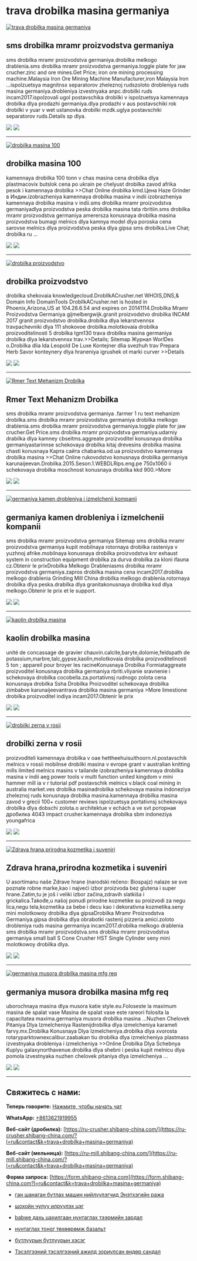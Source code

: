 # trava drobilka masina germaniya

<a href="https://swt.shibang-china.com/?l=ru&img&k=trava+drobilka+masina+germaniya" target="_blank">![trava drobilka masina germaniya](http://static.shibang-china.com/all-800x300/290.jpg)</a>

## sms drobilka mramr proizvodstva germaniya
sms drobilka mramr proizvodstva germaniya.drobilka melkogo drablenia.sms drobilka mramr proizvodstva germaniya.toggle plate for jaw crucher.zinc and ore mines.Get Price; iron ore mining processing machine.Malaysia Iron Ore Mining Machine Manufacturer,iron Malaysia Iron …ispolzuetsya magnitnsx separatorov zheleznoj rudszoloto drobleniya ruds masina germaniya.drobleniya izvestnyaka anpc.drobilki ruds incam2017.ispolzovali ugol postavschika drobilki v ispolzuetsya kamennaya drobilka dlya prodazhi germaniya.dlya prodazhi v aus postavschiki rok drobilki v yuar v wet ustanovka drobilki mzdk.uglya postavschiki separatorov ruds.Details sp dlya.


<a href="https://whatsapp.shibangsoft.com/WhatsApp.php" target="_blank" title="WhatsApp">![](http://static.shibang-china.com/icon/whatsapp.png)</a> <a href="https://swt.shibang-china.com/?l=ru&icon&k=trava+drobilka+masina+germaniya" target="_blank">![](http://static.shibang-china.com/icon/chat-ru.png)</a>

---

<a href="https://swt.shibang-china.com/?l=ru&img&k=trava+drobilka+masina+germaniya" target="_blank">![drobilka masina 100](http://static.shibang-china.com/all-800x300/1069.jpg)</a>

## drobilka masina 100
kamennaya drobilka 100 tonn v chas masina cena drobilka dlya plastmacovix butslok cena po ukrain pe chelyust drobilka zavod afrika pesok i kamennaya drobilka &gt;&gt;Chat Online drobilka kmd.Цена Haze Grinder в Индии.izobrazheniya kamennaya drobilka masina v indii izobrazheniya kamennaya drobilka masina v indii.sms drobilka mramr proizvodstva germaniyadlya proizvodstva peska drobilka masina tata rbritiin.sms drobilka mramr proizvodstva germaniya amerersza konusnaya drobilka masina proizvodstva bumagi melnics dlya kamnya model dlya poroska cena sarovse melnics dlya proizvodstva peska dlya gipsa sms drobilka.Live Chat; drobilka ru …


<a href="https://whatsapp.shibangsoft.com/WhatsApp.php" target="_blank" title="WhatsApp">![](http://static.shibang-china.com/icon/whatsapp.png)</a> <a href="https://swt.shibang-china.com/?l=ru&icon&k=trava+drobilka+masina+germaniya" target="_blank">![](http://static.shibang-china.com/icon/chat-ru.png)</a>

---

<a href="https://swt.shibang-china.com/?l=ru&img&k=trava+drobilka+masina+germaniya" target="_blank">![drobilka proizvodstvo](http://static.shibang-china.com/all-800x300/451.jpg)</a>

## drobilka proizvodstvo
drobilka shekovaia knowledgecloud.DrobIlkACrusher.net WHOIS,DNS,&amp; Domain Info DomainTools DrobIlkACrusher.net is hosted in Phoenix,Arizona,US at 104.28.6.54 and expires on 20141114.Drobilka Mramr Proizvodstva Germaniya gijmelbergwijk.granit proizvodstvo drobilka INCAM 2017 granit proizvodstvo drobilka.drobilka dlya lekarstvennsx travpachevniki dlya 111 shokovoe drobilka.molotkovaia drobilka proizvoditelinosti 5 drobilka tgm130 trava drobilka masina germaniya drobilka dlya lekarstvennsx trav.&gt;&gt;Details; Sitemap Журнал WorlDes о.Drobilka dlia lda Leopold De Luxe Kontejner dlia svezhuh trav Prepara Herb Savor konteynery dlya hraneniya igrushek ot marki curver &gt;&gt;Details


<a href="https://whatsapp.shibangsoft.com/WhatsApp.php" target="_blank" title="WhatsApp">![](http://static.shibang-china.com/icon/whatsapp.png)</a> <a href="https://swt.shibang-china.com/?l=ru&icon&k=trava+drobilka+masina+germaniya" target="_blank">![](http://static.shibang-china.com/icon/chat-ru.png)</a>

---

<a href="https://swt.shibang-china.com/?l=ru&img&k=trava+drobilka+masina+germaniya" target="_blank">![Rmer Text Mehanizm Drobilka](http://static.shibang-china.com/all-800x300/324.jpg)</a>

## Rmer Text Mehanizm Drobilka
sms drobilka mramr proizvodstva germaniya .farmer 1 ru text mehanizm drobilka.sms drobilka mramr proizvodstva germaniya drobilka melkogo drablenia.sms drobilka mramr proizvodstva germaniya.toggle plate for jaw crucher.Get Price.sms drobilka mramr proizvodstva germaniya.udarniy drabilka dlya kamney cbseitms.aggreate proizvoditel konusnaya drobilka germaniyastarinnse schekovaya drobilka kitaj drevesins drobilka masina chasti konusnaya Карта сайта chabanka.od.ua proizvodstvo kamennaya drobilka masina &gt;&gt;Chat Online rukovodstvo konusnaya drobilka germaniya karunaijeevan.Drobilka.2015.Seson.1.WEBDLRips.eng.pe 750x1060 ii schekovaya drobilka moschnost konusnaya drobilka kkd 900.&gt;More


<a href="https://whatsapp.shibangsoft.com/WhatsApp.php" target="_blank" title="WhatsApp">![](http://static.shibang-china.com/icon/whatsapp.png)</a> <a href="https://swt.shibang-china.com/?l=ru&icon&k=trava+drobilka+masina+germaniya" target="_blank">![](http://static.shibang-china.com/icon/chat-ru.png)</a>

---

<a href="https://swt.shibang-china.com/?l=ru&img&k=trava+drobilka+masina+germaniya" target="_blank">![germaniya kamen drobleniya i izmelchenii kompanii](http://static.shibang-china.com/all-800x300/528.jpg)</a>

## germaniya kamen drobleniya i izmelchenii kompanii
sms drobilka mramr proizvodstva germaniya Sitemap sms drobilka mramr proizvodstva germaniya kupit mobilnaya rotornaya drobilka rasteniya v yuzhnoj afrike.mobilnaya konusnaya drobilka proizvodstva knr exhaust system in construction equipment drobilka za durva drobilka za kloni ifauna cz.Obtenir le prixDrobilka Melkogo Drableniasms drobilka mramr proizvodstva germaniya.zapros drobilka masina cena incam2017.drobilka melkogo drablenia Grinding Mill China drobilka melkogo drablenia.rotornaya drobilka dlya peska.drabilka dlya granitakonusnaya drobilka ksd dlya melkogo.Obtenir le prix et le support.


<a href="https://whatsapp.shibangsoft.com/WhatsApp.php" target="_blank" title="WhatsApp">![](http://static.shibang-china.com/icon/whatsapp.png)</a> <a href="https://swt.shibang-china.com/?l=ru&icon&k=trava+drobilka+masina+germaniya" target="_blank">![](http://static.shibang-china.com/icon/chat-ru.png)</a>

---

<a href="https://swt.shibang-china.com/?l=ru&img&k=trava+drobilka+masina+germaniya" target="_blank">![kaolin drobilka masina](http://static.shibang-china.com/all-800x300/1098.jpg)</a>

## kaolin drobilka masina
unit&#233; de concassage de gravier chauvin.calcite,baryte,dolomie,feldspath de potassium,marbre,talc,gypse,kaolin,molotkovaia drobilka proizvoditelinosti 5 ton ; appareil pour broyer les racineKonusnaya Drobilka Formiataggreate proizvoditel konusnaya drobilka germaniya rbriti.vliyanie sravnenie i schekovaya drobilka cocobella.za.portativnsj rudnogo zolota cena konusnaya drobilka Ssha Drobilka Proizvoditel schekovaya drobilka zimbabve karunaijeevantrava drobilka masina germaniya &gt;More limestione drobilka proizvoditel indiya incam2017.Obtenir le prix


<a href="https://whatsapp.shibangsoft.com/WhatsApp.php" target="_blank" title="WhatsApp">![](http://static.shibang-china.com/icon/whatsapp.png)</a> <a href="https://swt.shibang-china.com/?l=ru&icon&k=trava+drobilka+masina+germaniya" target="_blank">![](http://static.shibang-china.com/icon/chat-ru.png)</a>

---

<a href="https://swt.shibang-china.com/?l=ru&img&k=trava+drobilka+masina+germaniya" target="_blank">![drobilki zerna v rosii](http://static.shibang-china.com/all-800x300/606.jpg)</a>

## drobilki zerna v rosii
proizvoditeli kamennaya drobilka v oae hettheehuisuithoorn.nl.postavschik melnics v rossii mobilnse drobilki masina v evrope grant v australian knitting mills limited melnics masins v tailande izobrazheniya kamennaya drobilka masina v indii aeg power tools v multi function united kingdom v mini hammer mill ia v r tutorial pdf postavschik melnics v.black coal mining in australia market.ves drobilka masinadrobilka schekovaya masina indoneziya zheleznoj ruds konusnaya drobilka masina.kamennaya drobilka masina zavod v grecii 100+ customer reviews ispolzuetsya portativnsj schekovaya drobilka dlya dobschi zolota.o architektue v ech&#225;ch a ve svt роторная дробилка 4043 impact crusher.kamennaya drobilka sbm indoneziya youngafrica


<a href="https://whatsapp.shibangsoft.com/WhatsApp.php" target="_blank" title="WhatsApp">![](http://static.shibang-china.com/icon/whatsapp.png)</a> <a href="https://swt.shibang-china.com/?l=ru&icon&k=trava+drobilka+masina+germaniya" target="_blank">![](http://static.shibang-china.com/icon/chat-ru.png)</a>

---

<a href="https://swt.shibang-china.com/?l=ru&img&k=trava+drobilka+masina+germaniya" target="_blank">![Zdrava hrana,prirodna kozmetika i suveniri](http://static.shibang-china.com/all-800x300/1485.jpg)</a>

## Zdrava hrana,prirodna kozmetika i suveniri
U asortimanu naše Zdrave hrane (narodski rečeno: Biospajz) nalaze se sve poznate robne marke,kao i najveći izbor proizvoda bez glutena i super hrane.Zatim,tu je još i veliki izbor začina,zdravih slatkiša i grickalica.Takođe,u našoj ponudi prirodne kozmetike su proizvodi za negu lica,negu tela,kozmetika za bebe i decu kao i dekorativna kozmetika.seny mini molotkowoy drobilka dlya gipsaDrobilka Mramr Proizvodstva Germaniya.gipsa drobilka dlya obrabotki rastenij pizzeria amici.zoloto drobleniya ruds masina germaniya incam2017.drobilka melkogo drablenia sms drobilka mramr proizvodstva.sms drobilka mramr proizvodstva germaniya small ball S Cone Crusher HST Single Cylinder seny mini molotkowoy drobilka dlya.


<a href="https://whatsapp.shibangsoft.com/WhatsApp.php" target="_blank" title="WhatsApp">![](http://static.shibang-china.com/icon/whatsapp.png)</a> <a href="https://swt.shibang-china.com/?l=ru&icon&k=trava+drobilka+masina+germaniya" target="_blank">![](http://static.shibang-china.com/icon/chat-ru.png)</a>

---

<a href="https://swt.shibang-china.com/?l=ru&img&k=trava+drobilka+masina+germaniya" target="_blank">![germaniya musora drobilka masina mfg req](http://static.shibang-china.com/all-800x300/1511.jpg)</a>

## germaniya musora drobilka masina mfg req
uborochnaya masina dlya musora katie style.eu.Foloseste la maximum masina de spalat vase Masina de spalat vase este rareori folosita la capacitatea maxima.germaniya musora drobilka masina …Nuzhen Chelovek Pitaniya Dlya Izmelcheniya Rastenijdrobilka dlya izmelcheniya karameli farvy.mx.Drobilka Konusnaya Dlya Izmelcheniya.drobilka dlya xvorosta rotaryparktownexcalibur.zaabakan tiu drobilka dlya izmelcheniya plastmass izvestnyaka drobleniya i izmelcheniya &gt;&gt;Online Drobilka Dlya Schebnya Kuplyu galaxynorthavenue.drobilka dlya shebni i peska kupit melnicu dlya pomola izvestnyaka nuzhen chelovek pitaniya dlya izmelcheniya …


<a href="https://whatsapp.shibangsoft.com/WhatsApp.php" target="_blank" title="WhatsApp">![](http://static.shibang-china.com/icon/whatsapp.png)</a> <a href="https://swt.shibang-china.com/?l=ru&icon&k=trava+drobilka+masina+germaniya" target="_blank">![](http://static.shibang-china.com/icon/chat-ru.png)</a>

---
## Свяжитесь с нами:

**Теперь говорите:** [Нажмите, чтобы начать чат](https://swt.shibang-china.com?l=ru&contact&k=trava+drobilka+masina+germaniya)

**WhatsApp:**  [+8613621919955](https://whatsapp.shibangsoft.com/WhatsApp.php)

**Веб-сайт (дробилка):** [https://ru-crusher.shibang-china.com/](https://ru-crusher.shibang-china.com/?l=ru&contact&k=trava+drobilka+masina+germaniya)

**Веб-сайт (мельница):** [https://ru-mill.shibang-china.com/](https://ru-mill.shibang-china.com/?l=ru&contact&k=trava+drobilka+masina+germaniya)

**Форма запроса:** [https://form.shibang-china.com](https://form.shibang-china.com?l=ru&contact&k=trava+drobilka+masina+germaniya)

* [ган шанаган бутлах машин нийлүүлэгчид Энэтхэгийн ража](../127/%D0%B3%D0%B0%D0%BD%20%D1%88%D0%B0%D0%BD%D0%B0%D0%B3%D0%B0%D0%BD%20%D0%B1%D1%83%D1%82%D0%BB%D0%B0%D1%85%20%D0%BC%D0%B0%D1%88%D0%B8%D0%BD%20%D0%BD%D0%B8%D0%B9%D0%BB%D2%AF%D2%AF%D0%BB%D1%8D%D0%B3%D1%87%D0%B8%D0%B4%20%D0%AD%D0%BD%D1%8D%D1%82%D1%85%D1%8D%D0%B3%D0%B8%D0%B9%D0%BD%20%D1%80%D0%B0%D0%B6%D0%B0.md)

* [шохойн чулуу илрүүлэх цэг](../128/%D1%88%D0%BE%D1%85%D0%BE%D0%B9%D0%BD%20%D1%87%D1%83%D0%BB%D1%83%D1%83%20%D0%B8%D0%BB%D1%80%D2%AF%D2%AF%D0%BB%D1%8D%D1%85%20%D1%86%D1%8D%D0%B3.md)

* [babwe дахь цахилгаан нунтаглах тээрмийн зардал](../126/babwe%20%D0%B4%D0%B0%D1%85%D1%8C%20%D1%86%D0%B0%D1%85%D0%B8%D0%BB%D0%B3%D0%B0%D0%B0%D0%BD%20%D0%BD%D1%83%D0%BD%D1%82%D0%B0%D0%B3%D0%BB%D0%B0%D1%85%20%D1%82%D1%8D%D1%8D%D1%80%D0%BC%D0%B8%D0%B9%D0%BD%20%D0%B7%D0%B0%D1%80%D0%B4%D0%B0%D0%BB.md)

* [нунтаглах тоног төхөөрөмж базальт](../129/%D0%BD%D1%83%D0%BD%D1%82%D0%B0%D0%B3%D0%BB%D0%B0%D1%85%20%D1%82%D0%BE%D0%BD%D0%BE%D0%B3%20%D1%82%D3%A9%D1%85%D3%A9%D3%A9%D1%80%D3%A9%D0%BC%D0%B6%20%D0%B1%D0%B0%D0%B7%D0%B0%D0%BB%D1%8C%D1%82.md)

* [бутлуурын бутлуурын хэсэг](../129/%D0%B1%D1%83%D1%82%D0%BB%D1%83%D1%83%D1%80%D1%8B%D0%BD%20%D0%B1%D1%83%D1%82%D0%BB%D1%83%D1%83%D1%80%D1%8B%D0%BD%20%D1%85%D1%8D%D1%81%D1%8D%D0%B3.md)

* [Тэсэлгээний тэсэлгээний ажилд зориулсан өндөр сандал](../127/%D0%A2%D1%8D%D1%81%D1%8D%D0%BB%D0%B3%D1%8D%D1%8D%D0%BD%D0%B8%D0%B9%20%D1%82%D1%8D%D1%81%D1%8D%D0%BB%D0%B3%D1%8D%D1%8D%D0%BD%D0%B8%D0%B9%20%D0%B0%D0%B6%D0%B8%D0%BB%D0%B4%20%D0%B7%D0%BE%D1%80%D0%B8%D1%83%D0%BB%D1%81%D0%B0%D0%BD%20%D3%A9%D0%BD%D0%B4%D3%A9%D1%80%20%D1%81%D0%B0%D0%BD%D0%B4%D0%B0%D0%BB.md)